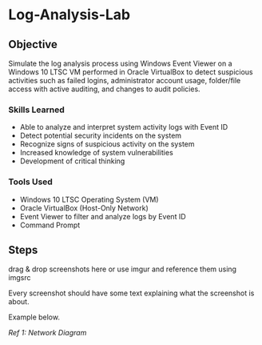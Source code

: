 # Log-Analysis-Lab

## Objective

Simulate the log analysis process using Windows Event Viewer on a Windows 10 LTSC VM performed in Oracle VirtualBox to detect suspicious activities such as failed logins, administrator account usage, folder/file access with active auditing, and changes to audit policies.

### Skills Learned

- Able to analyze and interpret system activity logs with Event ID
- Detect potential security incidents on the system
- Recognize signs of suspicious activity on the system
- Increased knowledge of system vulnerabilities
- Development of critical thinking

### Tools Used

- Windows 10 LTSC Operating System (VM)
- Oracle VirtualBox (Host-Only Network)
- Event Viewer to filter and analyze logs by Event ID
- Command Prompt

## Steps
drag & drop screenshots here or use imgur and reference them using imgsrc

Every screenshot should have some text explaining what the screenshot is about.

Example below.

*Ref 1: Network Diagram*
